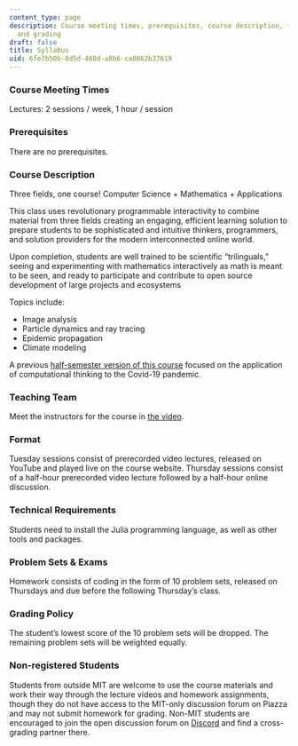 ```yaml
---
content_type: page
description: Course meeting times, prerequisites, course description, format, requirements,
  and grading
draft: false
title: Syllabus
uid: 6fe7b50b-8d5d-460d-a8b6-ca0862b37619
---
```

### Course Meeting Times

Lectures: 2 sessions / week, 1 hour / session 

### Prerequisites

There are no prerequisites.

### Course Description

Three fields, one course! Computer Science + Mathematics + Applications

This class uses revolutionary programmable interactivity to combine material from three fields creating an engaging, efficient learning solution to prepare students to be sophisticated and intuitive thinkers, programmers, and solution providers for the modern interconnected online world.

Upon completion, students are well trained to be scientific “trilinguals,” seeing and experimenting with mathematics interactively as math is meant to be seen, and ready to participate and contribute to open source development of large projects and ecosystems

Topics include:

- Image analysis
- Particle dynamics and ray tracing
- Epidemic propagation
- Climate modeling

A previous [half-semester version of this course](https://ocw.mit.edu/courses/18-s190-introduction-to-computational-thinking-with-julia-with-applications-to-modeling-the-covid-19-pandemic-spring-2020) focused on the application of computational thinking to the Covid-19 pandemic.

### Teaching Team

Meet the instructors for the course in [the video](https://www.youtube.com/watch?v=vxjRWtWoD_w).

### Format

Tuesday sessions consist of prerecorded video lectures, released on YouTube and played live on the course website. Thursday sessions consist of a half-hour prerecorded video lecture followed by a half-hour online discussion.

### Technical Requirements

Students need to install the Julia programming language, as well as other tools and packages.

### Problem Sets & Exams

Homework consists of coding in the form of 10 problem sets, released on Thursdays and due before the following Thursday’s class. 

### Grading Policy

The student’s lowest score of the 10 problem sets will be dropped. The remaining problem sets will be weighted equally.

### Non-registered Students

Students from outside MIT are welcome to use the course materials and work their way through the lecture videos and homework assignments, though they do not have access to the MIT-only discussion forum on Piazza and may not submit homework for grading. Non-MIT students are encouraged to join the open discussion forum on [Discord](https://discord.com/invite/Z5qnVf8) and find a cross-grading partner there.